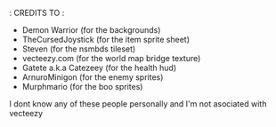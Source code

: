 : CREDITS TO :
- Demon Warrior (for the backgrounds)
- TheCursedJoystick (for the item sprite sheet)
- Steven (for the nsmbds tileset)
- vecteezy.com (for the world map bridge texture)
- Gatete a.k.a Catezeey (for the health hud)
- ArnuroMinigon (for the enemy sprites)
- Murphmario (for the boo sprites)

I dont know any of these people personally and I'm not asociated with vecteezy

